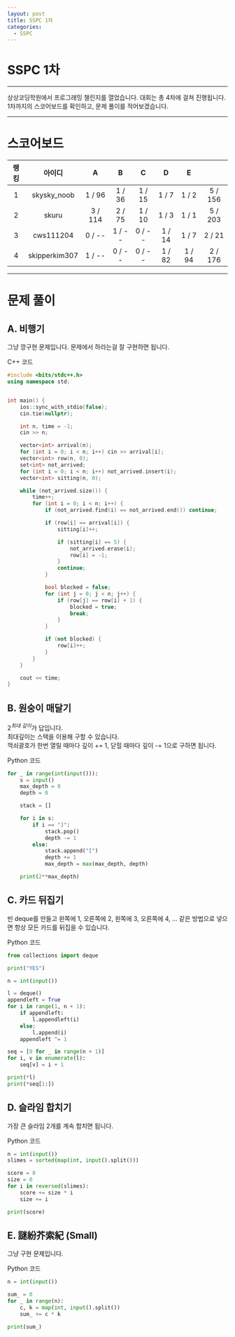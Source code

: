 ```yaml
---
layout: post
title: SSPC 1차
categories:
  - SSPC
---
```


# SSPC 1차

---

상상코딩학원에서 프로그래밍 챌린지를 열었습니다. 대회는 총 4차에 걸쳐 진행됩니다.  
1차까지의 스코어보드를 확인하고, 문제 풀이를 적어보겠습니다.

---

# 스코어보드

| 랭킹 |    아이디     |    A    |   B    |   C    |   D    |   E    |         |
| :--: |  :---------:  | :-----: | :----: | :----: | :----: | :---:  | :-----: |
|  1   |  skysky_noob  | 1 / 96  | 1 / 36 | 1 / 15 | 1 / 7  | 1 / 2  | 5 / 156 |
|  2   |     skuru     | 3 / 114 | 2 / 75 | 1 / 10 | 1 / 3  | 1 / 1  | 5 / 203 |
|  3   |   cws111204   | 0 / --  | 1 / -- | 0 / -- | 1 / 14 | 1 / 7  | 2 / 21  |
|  4   | skipperkim307 | 1 / --  | 0 / -- | 0 / -- | 1 / 82 | 1 / 94 | 2 / 176 |

---

# 문제 풀이

## A. 비행기

그냥 깡구현 문제입니다. 문제에서 하라는걸 잘 구현하면 됩니다.

C++ 코드

```cpp
#include <bits/stdc++.h>
using namespace std;


int main() {
    ios::sync_with_stdio(false);
    cin.tie(nullptr);

    int n, time = -1;
    cin >> n;

    vector<int> arrival(n);
    for (int i = 0; i < n; i++) cin >> arrival[i];
    vector<int> row(n, 0);
    set<int> not_arrived;
    for (int i = 0; i < n; i++) not_arrived.insert(i);
    vector<int> sitting(n, 0);

    while (not_arrived.size()) {
        time++;
        for (int i = 0; i < n; i++) {
            if (not_arrived.find(i) == not_arrived.end()) continue;

            if (row[i] == arrival[i]) {
                sitting[i]++;

                if (sitting[i] == 5) {
                    not_arrived.erase(i);
                    row[i] = -1;
                }
                continue;
            }

            bool blocked = false;
            for (int j = 0; j < n; j++) {
                if (row[j] == row[i] + 1) {
                    blocked = true;
                    break;
                }
            }

            if (not blocked) {
                row[i]++;
            }
        }
    }

    cout << time;
}
```

## B. 원숭이 매달기

$2^{최대\ 깊이}$가 답입니다.  
최대깊이는 스택을 이용해 구할 수 있습니다.  
꺽쇠괄호가 한번 열릴 때마다 깊이 += 1, 닫힐 때마다 깊이 -= 1으로 구하면 됩니다.

Python 코드

```py
for _ in range(int(input())):
    s = input()
    max_depth = 0
    depth = 0

    stack = []

    for i in s:
        if i == "]":
            stack.pop()
            depth -= 1
        else:
            stack.append("[")
            depth += 1
            max_depth = max(max_depth, depth)

    print(2**max_depth)

```

## C. 카드 뒤집기

빈 deque를 만들고 왼쪽에 1, 오른쪽에 2, 왼쪽에 3, 오른쪽에 4, ... 같은 방법으로 넣으면 항상 모든 카드를 뒤집을 수 있습니다.

Python 코드

```py
from collections import deque

print("YES")

n = int(input())

l = deque()
appendleft = True
for i in range(1, n + 1):
    if appendleft:
        l.appendleft(i)
    else:
        l.append(i)
    appendleft ^= 1

seq = [0 for _ in range(n + 1)]
for i, v in enumerate(l):
    seq[v] = i + 1

print(*l)
print(*seq[1:])
```

## D. 슬라임 합치기

가장 큰 슬라임 2개를 계속 합치면 됩니다.

Python 코드

```py
n = int(input())
slimes = sorted(map(int, input().split()))

score = 0
size = 0
for i in reversed(slimes):
    score += size * i
    size += i

print(score)
```

## E. 謎紛芥索紀 (Small)

그냥 구현 문제입니다.

Python 코드

```py
n = int(input())

sum_ = 0
for _ in range(n):
    c, k = map(int, input().split())
    sum_ += c * k

print(sum_)
```
